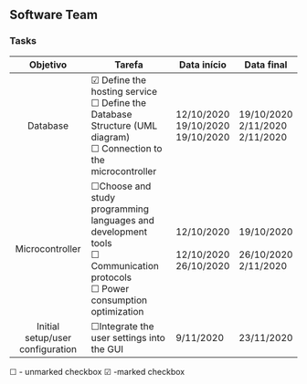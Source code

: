 ## Software Team
### Tasks
| Objetivo                          |Tarefa                                                        |Data início  |Data final   |
|:---:                              |---                                                           |---          |---          |
|Database                                    |&#9745; Define the hosting service <br />&#9744; Define the Database Structure (UML diagram) <br />&#9744; Connection to the microcontroller  |12/10/2020 <br /> 19/10/2020 <br /> 19/10/2020  |19/10/2020 <br /> 2/11/2020 <br /> 2/11/2020  |
|Microcontroller                                    |&#9744;Choose and study programming languages and development tools <br />&#9744; Communication protocols <br />&#9744; Power consumption optimization |12/10/2020 <br /><br />12/10/2020 <br />26/10/2020   |19/10/2020 <br /><br />26/10/2020 <br />2/11/2020  |
|Initial setup/user configuration   |&#9744;Integrate the user settings into the GUI                      |9/11/2020    |23/11/2020   |


&#9744; - unmarked checkbox
&#9745; -marked checkbox

